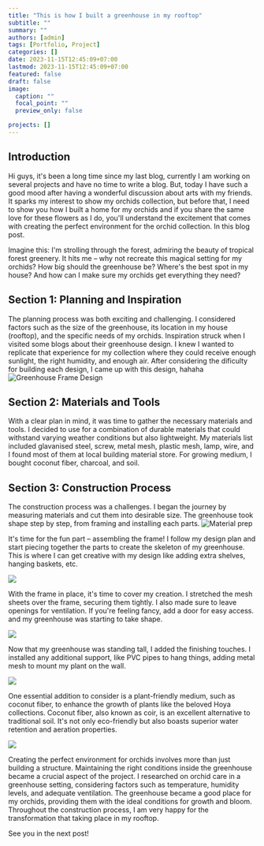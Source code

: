 ```yaml
---
title: "This is how I built a greenhouse in my rooftop"
subtitle: ""
summary: ""
authors: [admin]
tags: [Portfolio, Project]
categories: []
date: 2023-11-15T12:45:09+07:00
lastmod: 2023-11-15T12:45:09+07:00
featured: false
draft: false
image:
  caption: ""
  focal_point: ""
  preview_only: false

projects: []
---
```


## Introduction

Hi guys, it's been a long time since my last blog, currently I am working on several projects and have no time to write a blog. But, today I have such a good mood after having a wonderful discussion about arts with my friends. It sparks my interest to show my orchids collection, but before that, I need to show you how I built a home for my orchids and if you share the same love for these flowers as I do, you'll understand the excitement that comes with creating the perfect environment for the orchid collection. In this blog post.

Imagine this: I'm strolling through the forest, admiring the beauty of tropical forest greenery. It hits me – why not recreate this magical setting for my orchids? How big should the greenhouse be? Where's the best spot in my house? And how can I make sure my orchids get everything they need?

## Section 1: Planning and Inspiration

The planning process was both exciting and challenging. I considered factors such as the size of the greenhouse, its location in my house (rooftop), and the specific needs of my orchids. Inspiration struck when I visited some blogs about their greenhouse design. I knew I wanted to replicate that experience for my collection where they could receive enough sunlight, the right humidity, and enough air. After considering the dificulty for building each design, I came up with this design, hahaha
![](/ghdesign.jpeg 'Greenhouse Frame Design')

## Section 2: Materials and Tools

With a clear plan in mind, it was time to gather the necessary materials and tools. I decided to use for a combination of durable materials that could withstand varying weather conditions but also lightweight. My materials list included glavanised steel, screw, metal mesh, plastic mesh, lamp, wire, and I found most of them at local building material store. For growing medium, I bought coconut fiber, charcoal, and soil.

## Section 3: Construction Process

The construction process was a challenges. I began the journey by measuring materials and cut them into desirable size. The greenhouse took shape step by step, from framing and installing each parts.
![](/gh1.jpeg 'Material prep')

It's time for the fun part – assembling the frame! I follow my design plan and start piecing together the parts to create the skeleton of my greenhouse. This is where I can get creative with my design like adding extra shelves, hanging baskets, etc.

![](/gh2.jpeg '')

With the frame in place, it's time to cover my creation. I stretched the mesh sheets over the frame, securing them tightly. I also made sure to leave openings for ventilation. If you're feeling fancy, add a door for easy access. and my greenhouse was starting to take shape.

![](/gh3.jpeg '')

Now that my greenhouse was standing tall, I added the finishing touches. I installed any additional support, like PVC pipes to hang things, adding metal mesh to mount my plant on the wall.

![](/gh4.jpeg '')

One essential addition to consider is a plant-friendly medium, such as coconut fiber, to enhance the growth of plants like the beloved Hoya collections. Coconut fiber, also known as coir, is an excellent alternative to traditional soil. It's not only eco-friendly but also boasts superior water retention and aeration properties. 

![](/gh5.jpeg '')

Creating the perfect environment for orchids involves more than just building a structure. Maintaining the right conditions inside the greenhouse became a crucial aspect of the project. I researched on orchid care in a greenhouse setting, considering factors such as temperature, humidity levels, and adequate ventilation. The greenhouse became a good place for my orchids, providing them with the ideal conditions for growth and bloom. Throughout the construction process, I am very happy for the transformation that taking place in my rooftop. 

See you in the next post!
